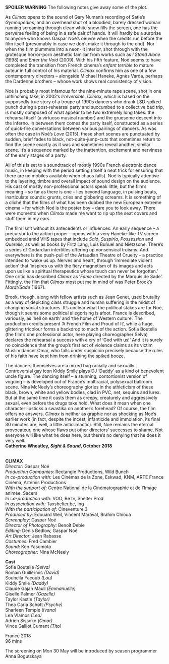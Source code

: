 

**SPOILER WARNING** The following notes give away some of the plot.

As _Climax_ opens to the sound of Gary Numan’s recording of Satie’s _Gymnopédies_, and an overhead shot of a bloodied, barely dressed woman running screaming through clean white snow fills the screen, one has the perverse feeling of being in a safe pair of hands. It will hardly be a surprise to anyone who knows Gaspar Noé’s oeuvre when the credits run before the film itself (presumably in case we don’t make it through to the end). Nor when the film plummets into a neon-lit interior, shot through with the grotesque horror-porn aesthetic familiar from works such as _I Stand Alone_ (1998) and _Enter the Void_ (2009). With his fifth feature, Noé seems to have completed the transition from French cinema’s _enfant terrible_ to mature auteur in full control of his material. _Climax_ confirms him as one of a few contemporary directors – alongside Michael Haneke, Agnès Varda, perhaps the Dardenne brothers – whose work shows real consistency of vision.

Noé is probably most infamous for the nine-minute rape scene, shot in one unflinching take, in 2002’s _Irréversible_. _Climax_, which is based on the supposedly true story of a troupe of 1990s dancers who drank LSD-spiked punch during a post-rehearsal party and succumbed to a collective bad trip, is mostly composed of what appear to be two extremely long takes: the rehearsal itself (a virtuoso musical number) and the gruesome descent into the inferno.  In between them comes the party itself, constructed as a series of quick-fire conversations between various pairings of dancers. As was often the case in Noé’s _Love_ (2015), these short scenes are punctuated by sudden, brief fades to black, not-quite-jump-cuts that sometimes return to find the scene exactly as it was and sometimes reveal another, similar scene. It’s a sequence marked by the inattention, excitement and nerviness of the early stages of a party.

All of this is set to a soundtrack of mostly 1990s French electronic dance music, in keeping with the period setting (itself a neat trick for ensuring that there are no mobiles available when chaos falls). Noé is typically attentive to the layering, timbre and overall impact of sound design on the audience. His cast of mostly non-professional actors speak little, but the film’s meaning – so far as there is one – lies beyond language, in pulsing beats, inarticulate sounds: grunts, cries and gibbering screams. It is something of a cliché that the films of what has been dubbed the new European extreme cinema – for which Noé is the poster boy – dare you to look away. There were moments when _Climax_ made me want to rip up the seat covers and stuff them in my ears.

The film isn’t without its antecedents or influences. An early sequence – a precursor to the action proper – opens with a very Haneke-like TV screen embedded amid VHS tapes that include _Salò_, _Suspiria_, _Possession_ and _Querelle_, as well as books by Fritz Lang, Luis Buñuel and Nietzsche. There’s a series of Godardian intertitles offering up nonsensical truisms. And everywhere is the push-pull of the Artaudian Theatre of Cruelty – a practice intended to ‘wake us up. Nerves and heart’, through ‘immediate violent action’ that ‘inspires us with the fiery magnetism of its images and acts upon us like a spiritual therapeutics whose touch can never be forgotten.’ One critic has described _Climax_ as ‘_Fame_ directed by the Marquis de Sade’. Fittingly, the film that _Climax_ most put me in mind of was Peter Brook’s _Marat/Sade_ (1967).

Brook, though, along with fellow artists such as Jean Genet, used brutality as a way of depicting class struggle and human suffering in the midst of changing social structures. It’s unclear what the political stakes are for Noé, though it seems some political allegorising is afoot. France is described, variously, as ‘hell on earth’ and ‘the home of Western culture’. The production credits present ‘A French Film and Proud of It’, while a huge, glittering tricolour forms a backdrop to much of the action. Sofia Boutella (the film’s one professional actor, here playing choreographer Selva) declares the rehearsal a success with a cry of ‘God with us!’ And it is surely no coincidence that the group’s first act of violence claims as its victim Muslim dancer Omar, who falls under suspicion precisely because the rules of his faith have kept him from drinking the spiked booze.

The dancers themselves are a mixed bag racially and sexually. Controversial gay icon Kiddy Smile plays DJ ‘Daddy’ as a kind of benevolent uncle figure. The dancing itself – a stunning, contortionist version of voguing – is developed out of France’s multiracial, polysexual ballroom scene. Nina McNeely’s choreography glories in the athleticism of these black, brown, white and yellow bodies, clad in PVC, net, sequins and lurex. But at the same time it casts them as creepy, creaturely and aggressively sexual, even before the drugs take hold. What does it mean when one character lipsticks a swastika on another’s forehead? Of course, the film offers no answers. _Climax_ is neither as graphic nor as shocking as Noé’s earlier work (in fact, despite the incest, infanticide and immolation, its final 30 minutes are, well, a little anticlimactic). Still, Noé remains the eternal provocateur, one whose flaws put other directors’ successes to shame. Not everyone will like what he does here, but there’s no denying that he does it very well.  
**Catherine Wheatley, _Sight & Sound_, October 2018**
<br><br>

**CLIMAX**<br>
_Director:_ Gaspar Noé<br>
_Production Companies:_ Rectangle Productions, Wild Bunch<br>
_In co-production with:_ Les Cinémas de la Zone, Eskwad, KNM, ARTE France Cinéma,  Artémis Productions<br>
_With the support of:_ Centre National de la Cinématographie et de l’Image animée, Sacem<br>
_In co-production with:_ VOO, Be tv, Shelter Prod<br>
_In association with:_ Taxshelter.be, Ing<br>
_With the participation of:_ Cineventure 3<br>
_Produced by:_ Edouard Weil, Vincent Maraval, Brahim Chioua<br>
_Screenplay:_ Gaspar Noé<br>
_Director of Photography:_ Benoît Debie<br>
_Editing:_ Denis Bedlow, Gaspar Noé<br>
_Art Director:_ Jean Rabasse<br>
_Costumes:_ Fred Cambier<br>
_Sound:_ Ken Yasumoto<br>
_Choreographer:_ Nina McNeely<br>

**Cast**<br>
Sofia Boutella _(Selva)_<br>
Romain Guillermic _(David)_<br>
Souheila Yacoub _(Lou)_<br>
Kiddy Smile _(Daddy)_<br>
Claude Gajan Maull _(Emmanuelle)_<br>
Giselle Palmer _(Gazelle)_<br>
Taylor Kastle _(Taylor)_<br>
Thea Carla Schøtt _(Psyche)_<br>
Sharleen Temple _(Ivana)_<br>
Lea Vlamos _(Lea)_<br>
Adrien Sissoko _(Omar)_<br>
Vince Galliot Cumant _(Tito)_<br>

France 2018<br>
96 mins

The screening on Mon 30 May will be introduced  by season programmer Anna Bogutskaya<br>
<br>
<!--stackedit_data:
eyJoaXN0b3J5IjpbLTEwNzQ0MzE5NjJdfQ==
-->